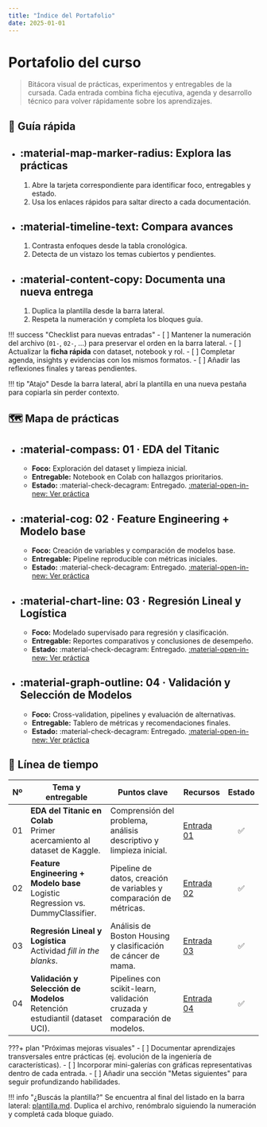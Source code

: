 ```yaml
---
title: "Índice del Portafolio"
date: 2025-01-01
---
```


# Portafolio del curso

> Bitácora visual de prácticas, experimentos y entregables de la cursada. Cada entrada combina ficha ejecutiva, agenda y desarrollo técnico para volver rápidamente sobre los aprendizajes.

## 🧭 Guía rápida

<div class="grid cards" markdown>

-   :material-map-marker-radius: **Explora las prácticas**
    ---
    1. Abre la tarjeta correspondiente para identificar foco, entregables y estado.
    2. Usa los enlaces rápidos para saltar directo a cada documentación.

-   :material-timeline-text: **Compara avances**
    ---
    1. Contrasta enfoques desde la tabla cronológica.
    2. Detecta de un vistazo los temas cubiertos y pendientes.

-   :material-content-copy: **Documenta una nueva entrega**
    ---
    1. Duplica la plantilla desde la barra lateral.
    2. Respeta la numeración y completa los bloques guía.

</div>

!!! success "Checklist para nuevas entradas"
    - [ ] Mantener la numeración del archivo (`01-`, `02-`, …) para preservar el orden en la barra lateral.
    - [ ] Actualizar la **ficha rápida** con dataset, notebook y rol.
    - [ ] Completar agenda, insights y evidencias con los mismos formatos.
    - [ ] Añadir las reflexiones finales y tareas pendientes.

!!! tip "Atajo"
    Desde la barra lateral, abrí la plantilla en una nueva pestaña para copiarla sin perder contexto.

## 🗺️ Mapa de prácticas

<div class="grid cards" markdown>

-   :material-compass: **01 · EDA del Titanic**
    ---
    - **Foco:** Exploración del dataset y limpieza inicial.
    - **Entregable:** Notebook en Colab con hallazgos prioritarios.
    - **Estado:** :material-check-decagram: Entregado.
    [:material-open-in-new: Ver práctica](01-primera-entrada.md)

-   :material-cog: **02 · Feature Engineering + Modelo base**
    ---
    - **Foco:** Creación de variables y comparación de modelos base.
    - **Entregable:** Pipeline reproducible con métricas iniciales.
    - **Estado:** :material-check-decagram: Entregado.
    [:material-open-in-new: Ver práctica](02-Feature-Engineering.md)

-   :material-chart-line: **03 · Regresión Lineal y Logística**
    ---
    - **Foco:** Modelado supervisado para regresión y clasificación.
    - **Entregable:** Reportes comparativos y conclusiones de desempeño.
    - **Estado:** :material-check-decagram: Entregado.
    [:material-open-in-new: Ver práctica](03-Regresion-Lineal-Logistica.md)

-   :material-graph-outline: **04 · Validación y Selección de Modelos**
    ---
    - **Foco:** Cross-validation, pipelines y evaluación de alternativas.
    - **Entregable:** Tablero de métricas y recomendaciones finales.
    - **Estado:** :material-check-decagram: Entregado.
    [:material-open-in-new: Ver práctica](04-Validacion-Seleccion-de-Modelos.md)

</div>

## 📅 Línea de tiempo

| Nº | Tema y entregable | Puntos clave | Recursos | Estado |
|:--:|-------------------|--------------|----------|:------:|
| 01 | **EDA del Titanic en Colab**<br>Primer acercamiento al dataset de Kaggle. | Comprensión del problema, análisis descriptivo y limpieza inicial. | [Entrada 01](01-primera-entrada.md) | ✅ |
| 02 | **Feature Engineering + Modelo base**<br>Logistic Regression vs. DummyClassifier. | Pipeline de datos, creación de variables y comparación de métricas. | [Entrada 02](02-Feature-Engineering.md) | ✅ |
| 03 | **Regresión Lineal y Logística**<br>Actividad *fill in the blanks*. | Análisis de Boston Housing y clasificación de cáncer de mama. | [Entrada 03](03-Regresion-Lineal-Logistica.md) | ✅ |
| 04 | **Validación y Selección de Modelos**<br>Retención estudiantil (dataset UCI). | Pipelines con scikit-learn, validación cruzada y comparación de modelos. | [Entrada 04](04-Validacion-Seleccion-de-Modelos.md) | ✅ |

???+ plan "Próximas mejoras visuales"
    - [ ] Documentar aprendizajes transversales entre prácticas (ej. evolución de la ingeniería de características).
    - [ ] Incorporar mini-galerías con gráficas representativas dentro de cada entrada.
    - [ ] Añadir una sección "Metas siguientes" para seguir profundizando habilidades.

!!! info "¿Buscás la plantilla?"
    Se encuentra al final del listado en la barra lateral: [plantilla.md](plantilla.md). Duplica el archivo, renómbralo siguiendo la numeración y completá cada bloque guiado.
